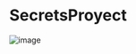 # SecretsProyect
![image](https://github.com/MariaPaulaT/SecretsProyect/assets/69551542/3ba61945-dfdb-4db1-a1ca-50e5344ad33c)
